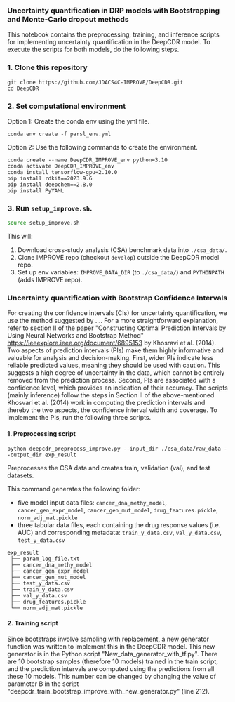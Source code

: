 ### Uncertainty quantification in DRP models with Bootstrapping and Monte-Carlo dropout methods

This notebook contains the preprocessing, training, and inference scripts for implementing uncertainty quantification in the DeepCDR model. To execute the scripts for both models, do the following steps.

### 1. Clone this repository
```
git clone https://github.com/JDACS4C-IMPROVE/DeepCDR.git
cd DeepCDR
```

### 2. Set computational environment

Option 1: Create the conda env using the yml file.
```
conda env create -f parsl_env.yml
```

Option 2: Use the following commands to create the environment.
```
conda create --name DeepCDR_IMPROVE_env python=3.10
conda activate DeepCDR_IMPROVE_env
conda install tensorflow-gpu=2.10.0
pip install rdkit==2023.9.6
pip install deepchem==2.8.0
pip install PyYAML
```

### 3. Run `setup_improve.sh`.
```bash
source setup_improve.sh
```

This will:
1. Download cross-study analysis (CSA) benchmark data into `./csa_data/`.
2. Clone IMPROVE repo (checkout `develop`) outside the DeepCDR model repo.
3. Set up env variables: `IMPROVE_DATA_DIR` (to `./csa_data/`) and `PYTHONPATH` (adds IMPROVE repo).

### Uncertainty quantification with Bootstrap Confidence Intervals

For creating the confidence intervals (CIs) for uncertainty quantification, we use the method suggested by .... For a more straightforward explanation, refer to section II of the paper "Constructing Optimal Prediction Intervals by Using Neural Networks and Bootstrap Method" https://ieeexplore.ieee.org/document/6895153 by Khosravi et al. (2014). Two aspects of prediction intervals (PIs) make them highly informative and valuable for analysis and decision-making. First, wider PIs indicate less reliable predicted values, meaning they should be used with caution. This suggests a high degree of uncertainty in the data, which cannot be entirely removed from the prediction process. Second, PIs are associated with a confidence level, which provides an indication of their accuracy. The scripts (mainly inference) follow the steps in Section II of the above-mentioned Khosvari et al. (2014) work in computing the prediction intervals and thereby the two aspects, the confidence interval width and coverage. To implement the PIs, run the following three scripts.

#### 1. Preprocessing script
```
python deepcdr_preprocess_improve.py --input_dir ./csa_data/raw_data --output_dir exp_result
```
Preprocesses the CSA data and creates train, validation (val), and test datasets.

This command generates the following folder:

* five model input data files: `cancer_dna_methy_model`, `cancer_gen_expr_model`, `cancer_gen_mut_model`, `drug_features.pickle`, `norm_adj_mat.pickle`
* three tabular data files, each containing the drug response values (i.e. AUC) and corresponding metadata: `train_y_data.csv`, `val_y_data.csv`, `test_y_data.csv`

```
exp_result
 ├── param_log_file.txt
 ├── cancer_dna_methy_model
 ├── cancer_gen_expr_model
 ├── cancer_gen_mut_model
 ├── test_y_data.csv
 ├── train_y_data.csv
 ├── val_y_data.csv
 ├── drug_features.pickle
 └── norm_adj_mat.pickle
```

#### 2. Training script

Since bootstraps involve sampling with replacement, a new generator function was written to implement this in the DeepCDR model. This new generator is in the Python script "New_data_generator_with_tf.py". There are 10 bootstrap samples (therefore 10 models) trained in the train script, and the prediction intervals are computed using the predictions from all these 10 models. This number can be changed by changing the value of parameter B in the script "deepcdr_train_bootstrap_improve_with_new_generator.py" (line 212). 






